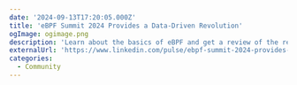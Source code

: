 ```yaml
---
date: '2024-09-13T17:20:05.000Z'
title: '‍eBPF Summit 2024 Provides a Data-Driven Revolution'
ogImage: ogimage.png
description: 'Learn about the basics of eBPF and get a review of the recently concluded eBPF summit 2024'
externalUrl: 'https://www.linkedin.com/pulse/ebpf-summit-2024-provides-data-driven-revolution-paul-nashawaty-kgpte/'
categories:
  - Community
---
```

